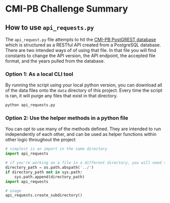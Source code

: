 # CMI-PB Challenge Summary

## How to use `api_requests.py`

The `api_request.py` file attempts to hit the [CMI-PB PostGREST database](https://www.cmi-pb.org/docs/api/) which is structured as a RESTful API created from a PostgreSQL database. There are two intended ways of of using that file. In that file you will find constants to change the API version, the API endpoint, the accepted file format, and the years pulled from the database.

### Option 1: As a local CLI tool

By running the script using your local python version, you can download all of the data files onto the `data` directory of this project. Every time the script is ran, it will purge any files that exist in that directory.

```bash
python api_requests.py
```

### Option 2: Use the helper methods in a python file

You can opt to use many of the methods defined. They are intended to run independently of each other, and can be used as helper functions within other logic throughout the project

```python
# simplest is an import in the same directory
import api_requests

# if you're working on a file in a different directory, you will need to change ops.path.abspath('../your/intended/path/') to the intended relative path
directory_path = os.path.abspath('../')
if directory_path not in sys.path:
    sys.path.append(directory_path)
import api_requests

# usage
api_requests.create_subdirectory()

```
